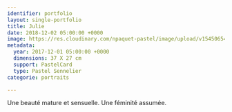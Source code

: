 ```yaml
---
identifier: portfolio
layout: single-portfolio
title: Julie
date: 2018-12-02 05:00:00 +0000
image: https://res.cloudinary.com/npaquet-pastel/image/upload/v1545065425/Version-3-7.jpg
metadata:
  year: 2017-12-01 05:00:00 +0000
  dimensions: 37 X 27 cm
  support: PastelCard
  type: Pastel Sennelier
categorie: portraits

---
```

Une beauté mature et sensuelle. Une féminité assumée.